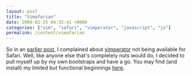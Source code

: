 ```yaml
---
layout: post
title: "Vimafarian"
date: 2009-02-25 04:32:41 +0000
categories: ["vim", "safari", "vimperator", "javascript", "js"]
permalink: /content/vimafarian
---
```




So in an [earlier
post](http://reluctanthacker.rollett.org/content/recommended-safari-clicktoflash),
I complained about
[vimperator](http://vimperator.org/trac/wiki/Vimperator) not being
available for Safari. Well, like anyone else that\'s completely nuts
would do, I decided to pull myself up by my own bootstraps and have a
go. You may find (and install) my limited but functional beginnings
[here](http://reluctanthacker.rollett.org/software/vimafarian).




